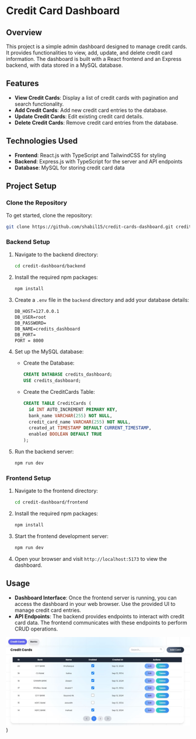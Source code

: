 # Credit Card Dashboard

## Overview

This project is a simple admin dashboard designed to manage credit cards. It provides functionalities to view, add, update, and delete credit card information. The dashboard is built with a React frontend and an Express backend, with data stored in a MySQL database.

## Features

- **View Credit Cards**: Display a list of credit cards with pagination and search functionality.
- **Add Credit Cards**: Add new credit card entries to the database.
- **Update Credit Cards**: Edit existing credit card details.
- **Delete Credit Cards**: Remove credit card entries from the database.

## Technologies Used

- **Frontend**: React.js with TypeScript and TailwindCSS for styling
- **Backend**: Express.js with TypeScript for the server and API endpoints
- **Database**: MySQL for storing credit card data

## Project Setup

### Clone the Repository

To get started, clone the repository:

```bash
git clone https://github.com/shabil15/credit-cards-dashboard.git credit-dashboard
```

### Backend Setup

1. Navigate to the backend directory:

   ```bash
   cd credit-dashboard/backend
   ```

2. Install the required npm packages:

   ```bash
   npm install
   ```

3. Create a `.env` file in the `backend` directory and add your database details:

   ```env
   DB_HOST=127.0.0.1
   DB_USER=root
   DB_PASSWORD=
   DB_NAME=credits_dashboard
   DB_PORT=
   PORT = 8000
   ```

4. Set up the MySQL database:
   - Create the Database:
     ```sql
     CREATE DATABASE credits_dashboard;
     USE credits_dashboard;
     ```
   - Create the CreditCards Table:
     ```sql
     CREATE TABLE CreditCards (
       id INT AUTO_INCREMENT PRIMARY KEY,
       bank_name VARCHAR(255) NOT NULL,
       credit_card_name VARCHAR(255) NOT NULL,
       created_at TIMESTAMP DEFAULT CURRENT_TIMESTAMP,
       enabled BOOLEAN DEFAULT TRUE
     );
     ```

5. Run the backend server:

   ```bash
   npm run dev
   ```

### Frontend Setup

1. Navigate to the frontend directory:

   ```bash
   cd credit-dashboard/frontend
   ```

2. Install the required npm packages:

   ```bash
   npm install
   ```

3. Start the frontend development server:

   ```bash
   npm run dev
   ```

4. Open your browser and visit `http://localhost:5173` to view the dashboard.

## Usage

- **Dashboard Interface**: Once the frontend server is running, you can access the dashboard in your web browser. Use the provided UI to manage credit card entries.
- **API Endpoints**: The backend provides endpoints to interact with credit card data. The frontend communicates with these endpoints to perform CRUD operations.

![Dashboard](./frontend/public/Credit_dashboard.JPG))
